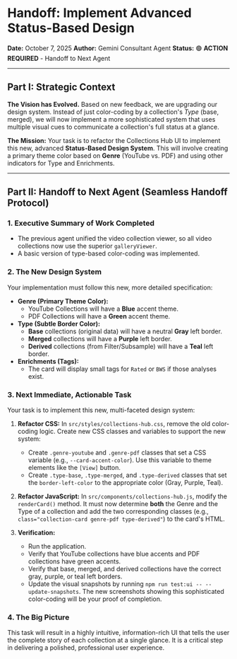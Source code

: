 # Handoff: Implement Advanced Status-Based Design

**Date:** October 7, 2025
**Author:** Gemini Consultant Agent
**Status:** 🟢 **ACTION REQUIRED** - Handoff to Next Agent

---

## Part I: Strategic Context

**The Vision has Evolved.** Based on new feedback, we are upgrading our design system. Instead of just color-coding by a collection's *Type* (base, merged), we will now implement a more sophisticated system that uses multiple visual cues to communicate a collection's full status at a glance.

**The Mission:** Your task is to refactor the Collections Hub UI to implement this new, advanced **Status-Based Design System**. This will involve creating a primary theme color based on **Genre** (YouTube vs. PDF) and using other indicators for Type and Enrichments.

---

## Part II: Handoff to Next Agent (Seamless Handoff Protocol)

### 1. Executive Summary of Work Completed

-   The previous agent unified the video collection viewer, so all video collections now use the superior `galleryViewer`.
-   A basic version of type-based color-coding was implemented.

### 2. The New Design System

Your implementation must follow this new, more detailed specification:

-   **Genre (Primary Theme Color):**
    -   YouTube Collections will have a **Blue** accent theme.
    -   PDF Collections will have a **Green** accent theme.
-   **Type (Subtle Border Color):**
    -   **Base** collections (original data) will have a neutral **Gray** left border.
    -   **Merged** collections will have a **Purple** left border.
    -   **Derived** collections (from Filter/Subsample) will have a **Teal** left border.
-   **Enrichments (Tags):**
    -   The card will display small tags for `Rated` or `BWS` if those analyses exist.

### 3. Next Immediate, Actionable Task

Your task is to implement this new, multi-faceted design system:

1.  **Refactor CSS:** In `src/styles/collections-hub.css`, remove the old color-coding logic. Create new CSS classes and variables to support the new system:
    -   Create `.genre-youtube` and `.genre-pdf` classes that set a CSS variable (e.g., `--card-accent-color`). Use this variable to theme elements like the `[View]` button.
    -   Create `.type-base`, `.type-merged`, and `.type-derived` classes that set the `border-left-color` to the appropriate color (Gray, Purple, Teal).

2.  **Refactor JavaScript:** In `src/components/collections-hub.js`, modify the `renderCard()` method. It must now determine **both** the Genre and the Type of a collection and add the two corresponding classes (e.g., `class="collection-card genre-pdf type-derived"`) to the card's HTML.

3.  **Verification:**
    -   Run the application.
    -   Verify that YouTube collections have blue accents and PDF collections have green accents.
    -   Verify that base, merged, and derived collections have the correct gray, purple, or teal left borders.
    -   Update the visual snapshots by running `npm run test:ui -- --update-snapshots`. The new screenshots showing this sophisticated color-coding will be your proof of completion.

### 4. The Big Picture

This task will result in a highly intuitive, information-rich UI that tells the user the complete story of each collection at a single glance. It is a critical step in delivering a polished, professional user experience.
